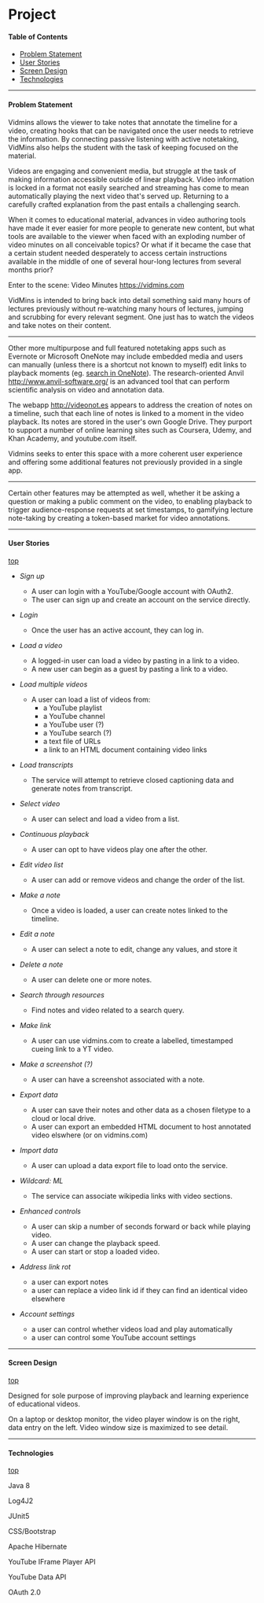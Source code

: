 # Project

#### Table of Contents
* [Problem Statement](#problem-statement)
* [User Stories](#user-stories)
* [Screen Design](#screen-design)
* [Technologies](#technologies)

__________________

#### Problem Statement


Vidmins allows the viewer to take notes that annotate the timeline for a video,
creating hooks that can be navigated once the user needs to retrieve
the information. By connecting passive listening with active notetaking,
VidMins also helps the student with the task of keeping focused on the material.

Videos are engaging and convenient media, but struggle at the task of
making information accessible outside of linear playback. Video
information is locked in a format
not easily searched and streaming has come to mean automatically
playing the next video that's served up. Returning to a carefully
crafted explanation from the past entails a challenging search.

When it comes to educational material, advances in video authoring tools
have made it ever easier for more people to generate new content,
but what tools are available to the viewer when
faced with an exploding number of video minutes on all conceivable topics?
Or what if it became the case that a certain student needed
desperately to access certain instructions available in the middle of
one of several hour-long lectures from several months prior?

Enter to the scene: Video Minutes https://vidmins.com

VidMins is intended to bring back into detail something
said many hours of lectures previously without re-watching many hours of
lectures, jumping and scrubbing for every relevant segment. One just
has to watch the videos and take notes on their content. 
___________
Other more multipurpose and full featured notetaking apps such as Evernote or Microsoft OneNote
may include embedded media and users can manually (unless there is a shortcut not known to myself)
edit links to playback moments
(eg. [search in OneNote](https://support.office.com/en-us/article/search-notes-in-onenote-539c3b56-accb-4e16-834d-61a6252ad65b)).
The research-oriented Anvil http://www.anvil-software.org/ is an
advanced tool that can perform scientific analysis on video and annotation data.

The webapp http://videonot.es appears to address the creation of
notes on a timeline, such that each line of notes is linked to a moment in the video playback.
Its notes are stored in the user's own Google Drive. They purport to 
support a number of online learning sites such as
Coursera, Udemy, and Khan Academy, and youtube.com itself.

Vidmins seeks to enter this space with a more coherent user experience
and offering some additional features not previously provided in a single app.
___________
Certain other features may be attempted as well, whether it be asking a question
or making a public comment on the video, to enabling playback to trigger audience-response requests
at set timestamps, to gamifying lecture note-taking by creating
a token-based market for video annotations.
___________
#### User Stories
[top](#project)

* *Sign up*
    + A user can login with a YouTube/Google account with OAuth2.
    + The user can sign up and create an account on the service directly.

* *Login*
    + Once the user has an active account, they can log in.

* *Load a video*
    + A logged-in user can load a video by pasting in a link to a video.
    + A new user can begin as a guest by pasting a link to a video.

* *Load multiple videos*
    + A user can load a list of videos from:
        * a YouTube playlist
        * a YouTube channel
        * a YouTube user (?)
        * a YouTube search (?)
        * a text file of URLs
        * a link to an HTML document containing video links

* *Load transcripts*
    + The service will attempt to retrieve closed captioning data and generate notes from transcript.

* *Select video*
    + A user can select and load a video from a list.

* *Continuous playback*
    + A user can opt to have videos play one after the other.

* *Edit video list*
    + A user can add or remove videos and change the order of the list.

* *Make a note*
    + Once a video is loaded, a user can create notes linked to the timeline.

* *Edit a note*
    + A user can select a note to edit, change any values, and store it

* *Delete a note*
    + A user can delete one or more notes.

* *Search through resources*
    + Find notes and video related to a search query.

* *Make link*
    + A user can use vidmins.com to create a labelled, timestamped cueing link to a YT video.  

* *Make a screenshot (?)*
    + A user can have a screenshot associated with a note.

* *Export data*
    + A user can save their notes and other data as a chosen filetype to a cloud or local drive.
    + A user can export an embedded HTML document to host annotated video elswhere (or on vidmins.com)

* *Import data*
    + A user can upload a data export file to load onto the service. 

* *Wildcard: ML*
    + The service can associate wikipedia links with video sections.

* *Enhanced controls*
    + A user can skip a number of seconds forward or back while playing video.
    + A user can change the playback speed.
    + A user can start or stop a loaded video.

* *Address link rot*
    + a user can export notes
    + a user can replace a video link id if they can find an identical video elsewhere

* *Account settings*
    + a user can control whether videos load and play automatically
    + a user can control some YouTube account settings
    
___________    
#### Screen Design
[top](#project)

Designed for sole purpose of improving playback and learning experience
of educational videos.

On a laptop or desktop monitor, the video player window is on the right,
data entry on the left. Video window size is maximized to see detail.

___________
#### Technologies
[top](#project)

Java 8

Log4J2

JUnit5

CSS/Bootstrap

Apache Hibernate

YouTube IFrame Player API

YouTube Data API

OAuth 2.0
